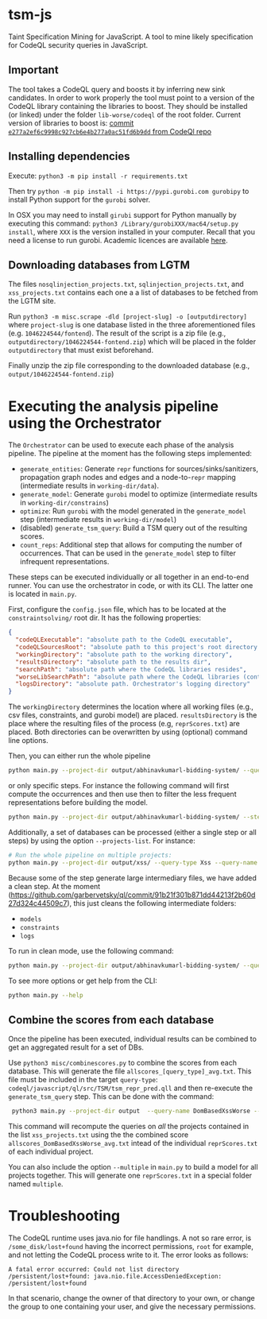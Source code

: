 # tsm-js
Taint Specification Mining for JavaScript. A tool to mine likely specification for CodeQL security queries in JavaScript.

## Important

The tool takes a CodeQL query and boosts it by inferring new sink candidates.
In order to work properly the tool must point to a version of the CodeQL library containing the libraries to boost.
They should be installed (or linked) under the folder `lib-worse/codeql` of the root folder.
Current version of libraries to boost is: [commit `e277a2ef6c9998c927cb6e4b277a0ac51fd6b9dd` from CodeQl repo](https://github.com/github/codeql/commit/e277a2ef6c9998c927cb6e4b277a0ac51fd6b9dd)

## Installing dependencies

Execute: `python3 -m pip install -r requirements.txt`

Then try `python -m pip install -i https://pypi.gurobi.com gurobipy` to install Python support for the `gurobi` solver.   

In OSX you may need to install `girubi` support for Python manually by executing this command: `python3 /Library/gurobiXXX/mac64/setup.py install`, where `XXX` is the version installed in your computer. Recall that you need a license to run gurobi. Academic licences are available [here](https://www.gurobi.com/academia/academic-program-and-licenses/).

## Downloading databases from LGTM

The files `nosqlinjection_projects.txt`, `sqlinjection_projects.txt`, and `xss_projects.txt` contains each one a a list of databases to be fetched from the LGTM site.

Run `python3 -m misc.scrape -dld [project-slug] -o [outputdirectory]` where
`project-slug` is one database listed in the three aforementioned files (e.g. `1046224544/fontend`). The result of the script is a zip file (e.g., `outputdirectory/1046224544-fontend.zip`) which will be placed in the folder `outputdirectory` that must exist beforehand.

Finally unzip the zip file corresponding to the downloaded database (e.g., `output/1046224544-fontend.zip`)

# Executing the analysis pipeline using the Orchestrator
The `Orchestrator` can be used to execute each phase of the analysis pipeline.
The pipeline at the moment has the following steps implemented:

- `generate_entities`: Generate `repr` functions for sources/sinks/sanitizers, propagation graph nodes and edges and a node-to-`repr` mapping  (intermediate results in `working-dir/data`).
- `generate_model`: Generate `gurobi` model to optimize (intermediate results in `working-dir/constrains`)
- `optimize`: Run `gurobi` with the model generated in the `generate_model` step (intermediate results in `working-dir/model`)
-  (disabled)  `generate_tsm_query`: Build a TSM query out of the resulting scores.
- `count_reps`: Additional step that allows for computing the number of occurrences. That can be used in the `generate_model` step to filter infrequent representations.


These steps can be executed individually or all together in an end-to-end runner. You can use the orchestrator in code, or with its CLI. The latter one is located in `main.py`.

First, configure the `config.json` file, which has to be located at the `constraintsolving/` root dir. It has the following properties:

```json
{
  "codeQLExecutable": "absolute path to the CodeQL executable",
  "codeQLSourcesRoot": "absolute path to this project's root directory (where the `.git` folder lives)",
  "workingDirectory": "absolute path to the working directory",
  "resultsDirectory": "absolute path to the results dir",
  "searchPath": "absolute path where the CodeQL libraries resides",
  "worseLibSearchPath": "absolute path where the CodeQL libraries (containing the worse version) resides",
  "logsDirectory": "absolute path. Orchestrator's logging directory"
}
```

The `workingDirectory` determines the location where all working files (e.g., csv files, constraints, and gurobi model) are placed.
`resultsDirectory` is the place where the resulting files of the process (e.g, `reprScores.txt`)
are placed. Both directories can be overwritten by using (optional) command line options.

Then, you can either run the whole pipeline

```bash
python main.py --project-dir output/abhinavkumarl-bidding-system/ --query-type Xss --query-name DomBasedXssWorse --results-dir /results/xss --working-dir /wrk/xss --steps=generate_entities,generate_model,optimize run
```

or only specific steps. For instance the following command will first compute the occurrences and then use then to filter the less frequent representations before building the model.

```bash
python main.py --project-dir output/abhinavkumarl-bidding-system/ --steps=count_reps,generate_model,optimize --query-type Xss --query-name DomBasedXssWorse run
```

Additionally, a set of databases can be processed (either a single step or all steps) by using the option `--projects-list`. For instance:

```bash
# Run the whole pipeline on multiple projects:
python main.py --project-dir output/xss/ --query-type Xss --query-name DomBasedXssWorse --results-dir /results/xss --working-dir /wrk/xss --project-list xss_projects.txt generate_model,optimize run
```

Because some of the step generate large intermediary files, we have added a clean step. At the moment (https://github.com/garbervetsky/ql/commit/91b21f301b871dd44213f2b60d27d324c44509c7), this just cleans the following intermediate folders:
- `models`
- `constraints`
- `logs`

To run in clean mode, use the following command:

```bash
python main.py --project-dir output/abhinavkumarl-bidding-system/ --query-type Xss --query-name DomBasedXssWorse clean
```

To see more options or get help from the CLI:

```bash
python main.py --help
```

## Combine the scores from each database
Once the pipeline has been executed, individual results can be combined to get an aggregated result for a set of DBs.

Use `python3 misc/combinescores.py` to combine the scores from each database.
This will generate the file `allscores_[query_type]_avg.txt`.
This file must be included in the target `query-type`:  `codeql/javascript/ql/src/TSM/tsm_repr_pred.qll` and then re-execute the `generate_tsm_query` step.
This can be done with the command:

```bash
 python3 main.py --project-dir output  --query-name DomBasedXssWorse --query-type Xss  --results-dir .  --working-dir /wrk/xss --project-list xss_projects.txt  --single-step generate_tsm_query --scores-file allscores_DomBasedXssWorse_avg.txt
 ```

This command will recompute the queries on *all* the projects contained in the list `xss_projects.txt` using the the combined score `allscores_DomBasedXssWorse_avg.txt` intead of the individual `reprScores.txt` of each individual project.

You can also include the option `--multiple` in `main.py` to build a model for all projects together. This will generate one `reprScores.txt` in a special folder named `multiple`.

# Troubleshooting

The CodeQL runtime uses java.nio for file handlings. A not so rare error, is `/some_disk/lost+found` having the incorrect permissions, `root` for example, and not letting the CodeQL process write to it. The error looks as follows:

```
A fatal error occurred: Could not list directory /persistent/lost+found: java.nio.file.AccessDeniedException: /persistent/lost+found
```

In that scenario, change the owner of that directory to your own, or change the group to one containing your user, and give the necessary permissions.
